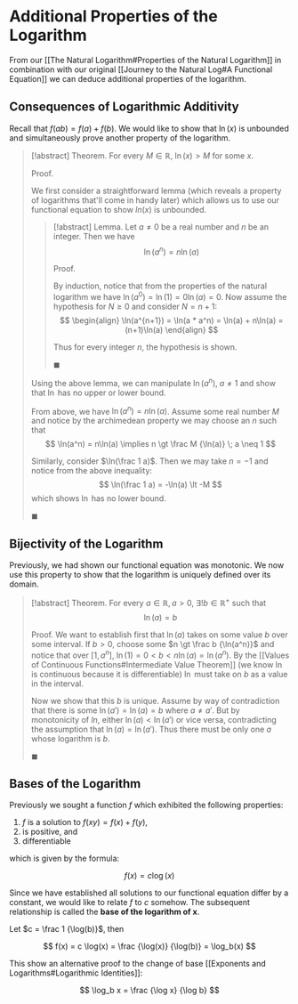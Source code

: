 # Additional Properties of the Logarithm

From our [[The Natural Logarithm#Properties of the Natural Logarithm]] in combination with our original [[Journey to the Natural Log#A Functional Equation]] we can deduce additional properties of the logarithm.

## Consequences of Logarithmic Additivity

Recall that $f(ab) = f(a) + f(b)$. We would like to show that $\ln(x)$ is unbounded and simultaneously prove another property of the logarithm.

> [!abstract] Theorem.
> For every $M \in \mathbb{R}$, $\ln(x) \gt M$ for some $x$.
>
> Proof.
>
> We first consider a straightforward lemma (which reveals a property of logarithms that'll come in handy later) which allows us to use our functional equation to show $ln(x)$ is unbounded.
>
>> [!abstract] Lemma.
>> Let $a \neq 0$ be a real number and $n$ be an integer. Then we have
>> $$
>> \ln(a^n) = n \ln(a)
>> $$
>>
>> Proof.
>>
>> By induction, notice that from the properties of the natural logarithm we have $\ln(a^0) = \ln(1) = 0 \ln(a) = 0$. Now assume the hypothesis for $N \geqslant 0$ and consider $N = n + 1$:
>> $$
>> \begin{align}
>> \ln(a^{n+1}) = \ln(a * a^n) = \ln(a) + n\ln(a) = (n+1)\ln(a)
>> \end{align}
>> $$
>>
>> Thus for every integer $n$, the hypothesis is shown.
>>
>> $\blacksquare$
>
>Using the above lemma, we can manipulate $\ln(a^n), \; a \neq 1$ and show that $\ln$ has no upper or lower bound.
>
> From above, we have $\ln(a^n) = n\ln(a)$. Assume some real number $M$ and notice by the archimedean property we may choose an $n$ such that
> $$
> \ln(a^n) = n\ln(a) \implies n \gt \frac M {\ln(a)} \; a \neq 1
> $$
>
> Similarly, consider $\ln(\frac 1 a)$. Then we may take $n = -1$ and notice from the above inequality:
> $$
> \ln(\frac 1 a) = -\ln(a) \lt -M
> $$
> which shows $\ln$ has no lower bound.
>
> $\blacksquare$

## Bijectivity of the Logarithm

Previously, we had shown our functional equation was monotonic. We now use this property to show that the logarithm is uniquely defined over its domain.

> [!abstract] Theorem.
> For every $a \in \mathbb{R}, a \gt 0$, $\exists! b \in \mathbb{R}^+$ such that
> $$
> \ln(a) = b
> $$
>
> Proof.
> We want to establish first that $\ln(a)$ takes on some value $b$ over some interval. If $b \gt 0$, choose some $n \gt \frac b {\ln(a^n)}$ and notice that over $[1, a^n]$, $\ln(1) = 0 \lt b \lt n\ln(a) = \ln(a^n)$. By the [[Values of Continuous Functions#Intermediate Value Theorem]] (we know $\ln$ is continuous because it is differentiable) $\ln$ must take on $b$ as a value in the interval.
>
> Now we show that this $b$ is unique. Assume by way of contradiction that there is some $\ln(a') = \ln(a) = b$ where $a \neq a'$. But by monotonicity of $ln$, either $\ln(a) \lt \ln(a')$ or vice versa, contradicting the assumption that $\ln(a) = \ln(a')$. Thus there must be only one $a$ whose logarithm is $b$.
>
> $\blacksquare$

## Bases of the Logarithm

Previously we sought a function $f$ which exhibited the following properties:

1. $f$ is a solution to $f(xy) = f(x) + f(y)$,
2. is positive, and
3. differentiable

which is given by the formula:

$$
f(x) = c \log(x)
$$

Since we have established all solutions to our functional equation differ by a constant, we would like to relate $f$ to $c$ somehow. The subsequent relationship is called the **base of the logarithm of x**.

Let $c = \frac 1 {\log(b)}$, then

$$
f(x) = c \log(x) = \frac {\log(x)} {\log(b)} = \log_b(x)
$$

This show an alternative proof to the change of base [[Exponents and Logarithms#Logarithmic Identities]]:

$$
\log_b x = \frac {\log x} {\log b}
$$